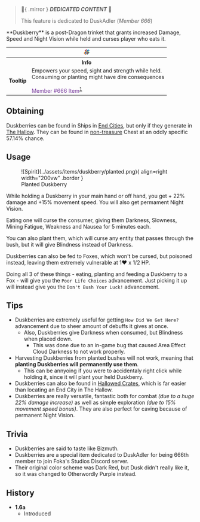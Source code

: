 > :tada:{ .mirror } ***DEDICATED CONTENT*** :tada:
>
> This feature is dedicated to DuskAdler (*Member 666*)

<div class="result foka-infobox-grid" markdown>
<div markdown class="foka-infobox-text">
**Duskberry** is a post-Dragon trinket that grants increased Damage, Speed and Night Vision while held and curses player who eats it.
</div>
<div class="foka-infobox-table">
  <table id="foka-infobox--item">
	<tr>
		<th colspan="2" class="foka-infobox--top-image"><img src="../../assets/items/duskberry.png"></th>
	</tr>
	<tr>
		<th colspan="2">Info</th>
	</tr>
	<tr>
		<td><b>Tooltip</b></td>
		<td>Empowers your speed, sight and strength while held.<br>Consuming or planting might have dire consequences<br><br><span style="color: #76389B;">Member #666 Item</span><sup id="fnref:1"><a class="footnote-ref" href="#fn:1">1</a></sup></td>
	</tr>
</table>
</div>
</div>

## Obtaining
Duskberries can be found in Ships in [End Cities](../structures/end_city.md), but only if they generate in [The Hallow](../biomes/the_hallow.md). They can be found in <u>non-treasure</u> Chest at an oddly specific 57.14% chance.

## Usage
<div class="result" markdown>
<figure class="foka-side-image--right" markdown>
  ![Spirit](../assets/items/duskberry/planted.png){ align=right width="200vw" .border }
  <figcaption>Planted Duskberry</figcaption>
</figure>
While holding a Duskberry in your main hand or off hand, you get + 22% damage and +15% movement speed. You will also get permament Night Vision.
</div>

Eating one will curse the consumer, giving them Darkness, Slowness, Mining Fatigue, Weakness and Nausea for 5 minutes each. 

You can also plant them, which will curse any entity that passes through the bush, but it will give Blindness instead of Darkness.

Duskberries can also be fed to Foxes, which won't be cursed, but poisoned instead, leaving them extremely vulnerable at 1:heart: x 1/2 HP.

Doing all 3 of these things - eating, planting and feeding a Duskberry to a Fox - will give you the `Poor Life Choices` advancement. Just picking it up will instead give you the `Don't Bush Your Luck!` advancement.

## Tips

- Duskberries are extremely useful for getting `How Did We Get Here?` advancement due to sheer amount of debuffs it gives at once.
    - Also, Duskberries give Darkness when consumed, but Blindness when placed down.
        - This was done due to an in-game bug that caused Area Effect Cloud Darkness to not work properly.
- Harvesting Duskberries from planted bushes will not work, meaning that **planting Duskberries will permanently use them**.
    - This can be annyoing if you were to accidentaly right click while holding it, since it will plant your held Duskberry.
- Duskberries can also be found in [Hallowed Crates](../mechanics/void_fishing.md#crates), which is far easier than locating an End City in The Hallow.
- Duskberries are really versatile, fantastic both for combat *(due to a huge 22% damage increase)* as well as simple exploration *(due to 15% movement speed bonus)*. They are also perfect for caving because of permanent Night Vision.

## Trivia

- Duskberries are said to taste like Bizmuth.
- Duskberries are a special item dedicated to DuskAdler for being 666th member to join Foka's Studios Discord server.
- Their original color scheme was Dark Red, but Dusk didn't really like it, so it was changed to Otherwordly Purple instead.

## History

- **1.6a**
	- Introduced

[^1]: This part is obfuscated and written with Illageralt font, meaning that it is normally undecipherable
